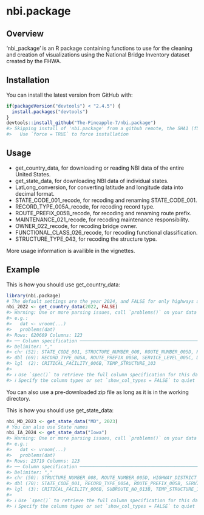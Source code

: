 
<!-- README.md is generated from README.Rmd. Please edit that file -->

# nbi.package

<!-- badges: start -->
<!-- badges: end -->

## Overview

‘nbi\_package’ is an R package containing functions to use for the
cleaning and creation of visualizations using the National Bridge
Inventory dataset created by the FHWA.

## Installation

You can install the latest version from GitHub with:

``` r
if(packageVersion("devtools") < "2.4.5") {
  install.packages("devtools")
}
devtools::install_github("The-Pineapple-7/nbi.package")
#> Skipping install of 'nbi.package' from a github remote, the SHA1 (f5d8b542) has not changed since last install.
#>   Use `force = TRUE` to force installation
```

## Usage

-   get\_country\_data, for downloading or reading NBI data of the
    entire United States.
-   get\_state\_data, for downloading NBI data of individual states.
-   LatLong\_conversion, for converting latitude and longitude data into
    decimal format.
-   STATE\_CODE\_001\_recode, for recoding and renaming
    STATE\_CODE\_001.
-   RECORD\_TYPE\_005A\_recode, for recoding record type.
-   ROUTE\_PREFIX\_005B\_recode, for recoding and renaming route prefix.
-   MAINTENANCE\_021\_recode, for recoding maintenance responsibility.
-   OWNER\_022\_recode, for recoding bridge owner.
-   FUNCTIONAL\_CLASS\_026\_recode, for recoding functional
    classification.
-   STRUCTURE\_TYPE\_043, for recoding the structure type.

More usage information is availible in the vignettes.

## Example

This is how you should use get\_country\_data:

``` r
library(nbi.package)
# The default settings are the year 2024, and FALSE for only highways and no non-highways and routes under bridges
nbi_2022 <- get_country_data(2022, FALSE)
#> Warning: One or more parsing issues, call `problems()` on your data frame for details,
#> e.g.:
#>   dat <- vroom(...)
#>   problems(dat)
#> Rows: 620669 Columns: 123
#> ── Column specification ────────────────────────────────────────────────────────
#> Delimiter: ","
#> chr (52): STATE_CODE_001, STRUCTURE_NUMBER_008, ROUTE_NUMBER_005D, HIGHWAY_D...
#> dbl (69): RECORD_TYPE_005A, ROUTE_PREFIX_005B, SERVICE_LEVEL_005C, DIRECTION...
#> lgl  (2): CRITICAL_FACILITY_006B, TEMP_STRUCTURE_103
#> 
#> ℹ Use `spec()` to retrieve the full column specification for this data.
#> ℹ Specify the column types or set `show_col_types = FALSE` to quiet this message.
```

You can also use a pre-downloaded zip file as long as it is in the
working directory.

This is how you should use get\_state\_data:

``` r
nbi_MD_2023 <- get_state_data("MD", 2023)
# You can also use State names
nbi_IA_2024 <- get_state_data("Iowa")
#> Warning: One or more parsing issues, call `problems()` on your data frame for details,
#> e.g.:
#>   dat <- vroom(...)
#>   problems(dat)
#> Rows: 23719 Columns: 123
#> ── Column specification ────────────────────────────────────────────────────────
#> Delimiter: ","
#> chr (50): STRUCTURE_NUMBER_008, ROUTE_NUMBER_005D, HIGHWAY_DISTRICT_002, COU...
#> dbl (70): STATE_CODE_001, RECORD_TYPE_005A, ROUTE_PREFIX_005B, SERVICE_LEVEL...
#> lgl  (3): CRITICAL_FACILITY_006B, SUBROUTE_NO_013B, TEMP_STRUCTURE_103
#> 
#> ℹ Use `spec()` to retrieve the full column specification for this data.
#> ℹ Specify the column types or set `show_col_types = FALSE` to quiet this message.
```
